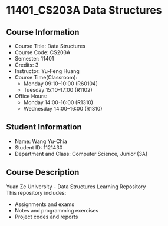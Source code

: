 # 11401_CS203A Data Structures

## Course Information
- Course Title: Data Structures
- Course Code: CS203A
- Semester: 11401
- Credits: 3
- Instructor: Yu-Feng Huang
- Course Time(Classroom):
  - Monday 09:10–10:00 (R60104)
  - Tuesday 15:10–17:00 (R1102)
- Office Hours:
  - Monday 14:00-16:00 (R1310)
  - Wednesday 14:00–16:00 (R1310)

## Student Information
- Name: Wang Yu-Chia  
- Student ID: 1121430  
- Department and Class: Computer Science, Junior (3A)

## Course Description
Yuan Ze University - Data Structures Learning Repository  
This repository includes:
- Assignments and exams
- Notes and programming exercises
- Project codes and reports

